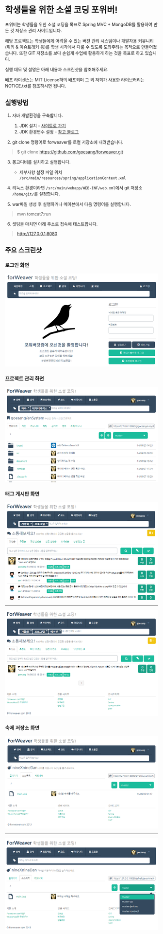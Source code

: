 학생들을 위한 소셜 코딩 포위버!
=======

포위버는 학생들을 위한 소셜 코딩을 목표로 Spring MVC + MongoDB를 활용하여 만든 깃 저장소 관리 사이트입니다. 

해당 프로젝트는 학생들에게 어려울 수 있는 버젼 관리 시스템이나 개발자용 커뮤니티(위키 & 이슈트래커 등)를
학생 시각에서 다룰 수 있도록 도와주려는 목적으로 만들어졌습니다.
또한 GIT 저장소를 보다 손쉽게 수업에 활용하게 하는 것을 목표로 하고 있습니다.

실행 데모 및 설명은 아래 내용과 스크린샷을 참조해주세요.

배포 라이센스는 MIT License하의 배포되며 그 외 저희가 사용한 라이브러리는 NOTICE.txt를 참조하시면 됩니다.

## 실행방법

1. 자바 개발환경을 구축합니다.
	1. JDK 설치 - [사이트로 가기](http://www.oracle.com/technetwork/java/javase/downloads/index.html)
	2. JDK 환경변수 설정 - [참고 블로그](http://prolite.tistory.com/175)

2. git clone 명령어로 forweaver를 로컬 저장소에 내려받습니다.
> $ git clone https://github.com/goesang/forweaver.git

3. 몽고디비를 설치하고 실행합니다.
	- 세부사항 설정 파일 위치 `/src/main/resources/spring/applicationContext.xml`

4. 리눅스 환경이라면 `/src/main/webapp/WEB-INF/web.xml`에서 git 저장소 `/home/git/`를 설정합니다.


5. war파일 생성 후 실행하거나 메이븐에서 다음 명령어를 실행합니다.
> mvn tomcat7:run


6. 셋팅을 마치면 아래 주소로 접속해 테스트합니다.
> http://127.0.0.1:8080


## 주요 스크린샷
### 로그인 화면
![login_0.5.17.png](https://raw.githubusercontent.com/goesang/forweaver/test/screenshots/login_0.5.17.png)

### 프로젝트 관리 화면
![project_0.5.17.png](https://raw.githubusercontent.com/goesang/forweaver/test/screenshots/project_0.5.17.png)

### 태그 게시판 화면 
![tagcommunity1_0.5.17.png](https://raw.githubusercontent.com/goesang/forweaver/test/screenshots/tagcommunity1_0.5.17.png)
***************************************
![tagcommunity2_0.5.17.png](https://raw.githubusercontent.com/goesang/forweaver/test/screenshots/tagcommunity2_0.5.17.png)

### 숙제 저장소 화면
![lecture_0.5.17.png](https://raw.githubusercontent.com/goesang/forweaver/test/screenshots/lecture_0.5.17.png)
***************************************
![lecture-branch_0.5.17.png](https://raw.githubusercontent.com/goesang/forweaver/test/screenshots/lecture-branch_0.5.17.png)